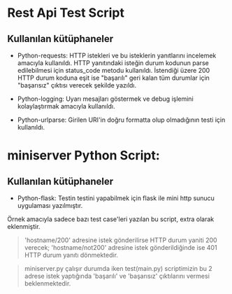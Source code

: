 # Rest Api Test Script

## Kullanılan kütüphaneler

* Python-requests: HTTP istekleri ve bu isteklerin yanıtlarını incelemek amacıyla kullanıldı.
HTTP yanıtındaki isteğin durum kodunun parse edilebilmesi için status_code metodu kullanıldı. İstendiği üzere 200 HTTP durum koduna eşit ise "başarılı" geri kalan tüm durumlar için "başarısız" çıktısı verecek şekilde yazıldı.

* Python-logging: Uyarı mesajları göstermek ve debug işlemini kolaylaştırmak amacıyla kullanıldı.

* Python-urlparse: Girilen URI'in doğru formatta olup olmadığının testi için kullanıldı.



# miniserver Python Script:


## Kullanılan kütüphaneler

* Python-flask: Testin testini yapabilmek için flask ile mini http sunucu uygulaması yazılmıştır. 

Örnek amacıyla sadece bazı test case'leri yazılan bu script, extra olarak eklenmiştir. 

> 'hostname/200' adresine istek gönderilirse HTTP durum yaniti 200 verecek; 'hostname/not200' adresine istek gönderildiğinde ise 401 HTTP durum yanıtı dönmektedir.

> miniserver.py çalışır durumda iken test(main.py) scriptimizin bu 2 adrese istek yaptığında 'başarılı' ve 'başarısız' çıktılarını vermesi beklenmektedir.

